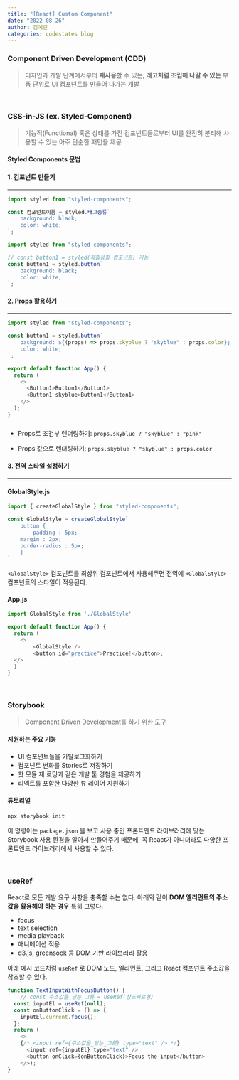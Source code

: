 ```yaml
---
title: "[React] Custom Component"
date: "2022-08-26"
author: 김예린
categories: codestates blog
---
```


### Component Driven Development (CDD)

> 디자인과 개발 단계에서부터 **재사용**할 수 있는, **레고처럼 조립해 나갈 수 있는** 부품 단위로 UI 컴포넌트를 만들어 나가는 개발


<br>

### CSS-in-JS (ex. Styled-Component)

> 기능적(Functional) 혹은 상태를 가진 컴포넌트들로부터 UI를 완전히 분리해 사용할 수 있는 아주 단순한 패턴을 제공

#### Styled Components 문법

#### 1. 컴포넌트 만들기
---

```js
import styled from "styled-components";

const 컴포넌트이름 = styled.태그종류`
    background: black;
    color: white;
`;
```
```js
import styled from "styled-components";

// const button1 = styled(재활용할 컴포넌트) 가능
const button1 = styled.button`
    background: black;
    color: white;
`;
```

#### 2. Props 활용하기 
---

```js
import styled from "styled-components";

const button1 = styled.button`
    background: ${(props) => props.skyblue ? "skyblue" : props.color};
    color: white;
`;

export default function App() {
  return (
    <>
      <Button1>Button1</Button1>
      <Button1 skyblue>Button1</Button1>
    </>
  );
}
```

###

* Props로 조건부 렌더링하기: `props.skyblue ? "skyblue" : "pink" `

* Props 값으로 렌더링하기: `props.skyblue ? "skyblue" : props.color`

#### 3. 전역 스타일 설정하기
---

#### GlobalStyle.js

```js
import { createGlobalStyle } from "styled-components";

const GlobalStyle = createGlobalStyle`
	button {
		padding : 5px;
    margin : 2px;
    border-radius : 5px;
	}
`
```

 `<GlobalStyle>` 컴포넌트를 최상위 컴포넌트에서 사용해주면 전역에 `<GlobalStyle>` 컴포넌트의 스타일이 적용된다.

#### App.js

```js
import GlobalStyle from './GlobalStyle'

export default function App() {
  return (
    <>
        <GlobalStyle />
        <button id="practice">Practice!</button>;
  </>
  )
}
```

<br>

### Storybook

> Component Driven Development를 하기 위한 도구

#### 지원하는 주요 기능

* UI 컴포넌트들을 카탈로그화하기
* 컴포넌트 변화를 Stories로 저장하기
* 핫 모듈 재 로딩과 같은 개발 툴 경험을 제공하기
* 리액트를 포함한 다양한 뷰 레이어 지원하기

#### 튜토리얼

```js
npx storybook init
```

이 명령어는 `package.json` 을 보고 사용 중인 프론트엔드 라이브러리에 맞는 Storybook 사용 환경을 알아서 만들어주기 때문에, 꼭 React가 아니더라도 다양한 프론트엔드 라이브러리에서 사용할 수 있다.

<br>

### useRef

 React로 모든 개발 요구 사항을 충족할 수는 없다. 아래와 같이 **DOM 엘리먼트의 주소값을 활용해야 하는 경우** 특히 그렇다.

* focus
* text selection
* media playback
* 애니메이션 적용
* d3.js, greensock 등 DOM 기반 라이브러리 활용

아래 예시 코드처럼 `useRef` 로 DOM 노드, 엘리먼트, 그리고 React 컴포넌트 주소값을 참조할 수 있다.

```js
function TextInputWithFocusButton() {
    // const 주소값을_담는_그릇 = useRef(참조자료형)
  const inputEl = useRef(null);
  const onButtonClick = () => {
    inputEl.current.focus();
  };
  return (
    <>
    {/* <input ref={주소값을_담는_그릇} type="text" /> */}
      <input ref={inputEl} type="text" />
      <button onClick={onButtonClick}>Focus the input</button>
    </>);
}
```